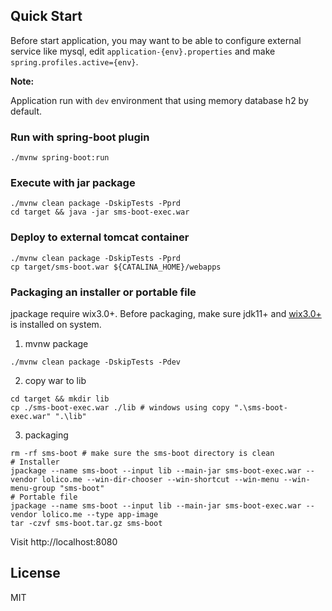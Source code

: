 ## Quick Start

Before start application, you may want to be able to configure external service like mysql, edit `application-{env}.properties` and make `spring.profiles.active={env}`.
 
**Note:**

Application run with `dev` environment that using memory database h2 by default.

### Run with spring-boot plugin

```shell script
./mvnw spring-boot:run
```

### Execute with jar package

```shell script
./mvnw clean package -DskipTests -Pprd
cd target && java -jar sms-boot-exec.war
```

### Deploy to external tomcat container

```shell script
./mvnw clean package -DskipTests -Pprd
cp target/sms-boot.war ${CATALINA_HOME}/webapps
```

### Packaging an installer or portable file

jpackage require wix3.0+. Before packaging, make sure jdk11+
and [wix3.0+](https://wixtoolset.org/releases/) is installed on system.

1. mvnw package

```shell
./mvnw clean package -DskipTests -Pdev
```

2. copy war to lib

```shell
cd target && mkdir lib
cp ./sms-boot-exec.war ./lib # windows using copy ".\sms-boot-exec.war" ".\lib"
```

3. packaging

```shell
rm -rf sms-boot # make sure the sms-boot directory is clean
# Installer
jpackage --name sms-boot --input lib --main-jar sms-boot-exec.war --vendor lolico.me --win-dir-chooser --win-shortcut --win-menu --win-menu-group "sms-boot"
# Portable file
jpackage --name sms-boot --input lib --main-jar sms-boot-exec.war --vendor lolico.me --type app-image
tar -czvf sms-boot.tar.gz sms-boot
```

Visit http://localhost:8080

## License

MIT
